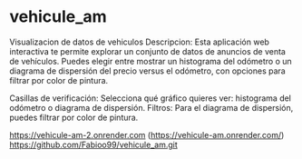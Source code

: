 # vehicule_am
Visualizacion de datos de vehiculos
Descripcion:
Esta aplicación web interactiva te permite explorar un conjunto de datos de anuncios de venta de vehículos. Puedes elegir entre mostrar un histograma del odómetro o un diagrama de dispersión del precio versus el odómetro, con opciones para filtrar por color de pintura.

Casillas de verificación: Selecciona qué gráfico quieres ver: histograma del odómetro o diagrama de dispersión.
Filtros: Para el diagrama de dispersión, puedes filtrar por color de pintura.

https://vehicule-am-2.onrender.com (https://vehicule-am.onrender.com/)
https://github.com/Fabioo99/vehicule_am.git
